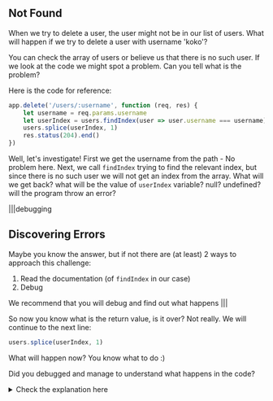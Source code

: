 ## Not Found 

When we try to delete a user, the user might not be in our list of users. What will happen if we try to delete a user with username 'koko'?

You can check the array of users or believe us that there is no such user. If we look at the code we might spot a problem.
Can you tell what is the problem? 

Here is the code for reference:
```js
app.delete('/users/:username', function (req, res) {
    let username = req.params.username
    let userIndex = users.findIndex(user => user.username === username)
    users.splice(userIndex, 1)
    res.status(204).end()
})
```

Well, let's investigate!
First we get the username from the path - No problem here.
Next, we call `findIndex` trying to find the relevant index, but since there is no such user we will not get an index from the array.
What will we get back? what will be the value of `userIndex` variable?
null? undefined?
will the program throw an error?


|||debugging
## Discovering Errors

Maybe you know the answer, but if not there are (at least) 2 ways to approach this challenge:
1. Read the documentation (of `findIndex` in our case)
1. Debug

We recommend that you will debug and find out what happens
|||

So now you know what is the return value, is it over?
Not really. We will continue to the next line:
```js
users.splice(userIndex, 1)
```

What will happen now?
You know what to do :)

Did you debugged and manage to understand what happens in the code?


<details>
  <summary>
     Check the explanation here
  </summary>
    <code>findIndex</code> will return -1, and then we will call splice with -1 like this:
    <code>users.splice(-1, 1)</code>
    This will cause the last user in the array to be deleted. If you are not sure why, read about the use of negative indexes in the <a href="https://developer.mozilla.org/en-US/docs/Web/JavaScript/Reference/Global_Objects/Array/splice#syntax">documentation</a>
</details>

